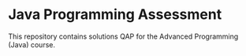 # Java Programming Assessment

This repository contains solutions QAP for the Advanced Programming (Java) course.